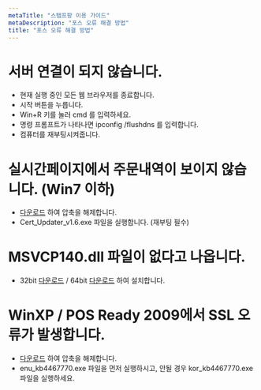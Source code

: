 ```yaml
---
metaTitle: "스탬프팡 이용 가이드"
metaDescription: "포스 오류 해결 방법"
title: "포스 오류 해결 방법"
---
```


# 서버 연결이 되지 않습니다.
- 현재 실행 중인 모든 웹 브라우저를 종료합니다.
- 시작 버튼을 누릅니다.
- Win+R 키를 눌러 cmd 를 입력하세요.
- 명령 프롬프트가 나타나면 ipconfig /flushdns 를 입력합니다.
- 컴퓨터를 재부팅시켜줍니다.

# 실시간페이지에서 주문내역이 보이지 않습니다. (Win7 이하)
- [다운로드](download/root_update.zip) 하여 압축을 해제합니다.
- Cert_Updater_v1.6.exe 파일을 실행합니다. (재부팅 필수)

# MSVCP140.dll 파일이 없다고 나옵니다.
- 32bit [다운로드](download/vc_redist.x86.exe) / 64bit [다운로드](download/vc_redist.x64.exe) 하여 설치합니다.

# WinXP / POS Ready 2009에서 SSL 오류가 발생합니다.
- [다운로드](download/POS_Ready_2009_tls1.2_update.zip) 하여 압축을 해제합니다.
- enu_kb4467770.exe 파일을 먼저 실행하시고, 안될 경우 kor_kb4467770.exe 파일을 실행하세요.
